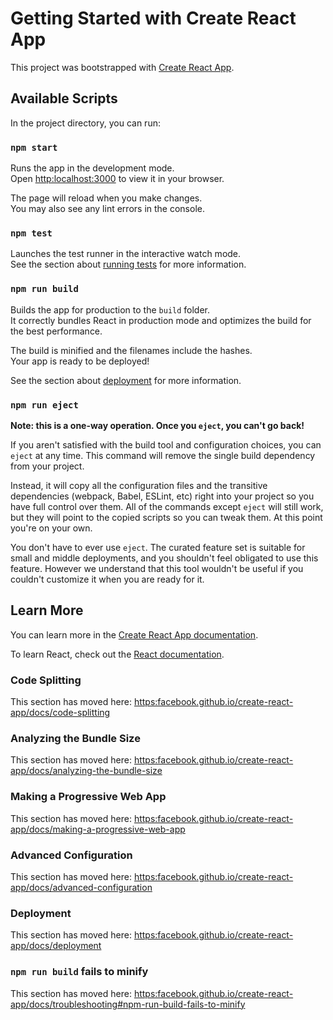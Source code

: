 # Getting Started with Create React App

This project was bootstrapped with [Create React App](https:github.com/facebook/create-react-app).

## Available Scripts

In the project directory, you can run:

### `npm start`

Runs the app in the development mode.\
Open [http:localhost:3000](http:localhost:3000) to view it in your browser.

The page will reload when you make changes.\
You may also see any lint errors in the console.

### `npm test`

Launches the test runner in the interactive watch mode.\
See the section about [running tests](https:facebook.github.io/create-react-app/docs/running-tests) for more information.

### `npm run build`

Builds the app for production to the `build` folder.\
It correctly bundles React in production mode and optimizes the build for the best performance.

The build is minified and the filenames include the hashes.\
Your app is ready to be deployed!

See the section about [deployment](https:facebook.github.io/create-react-app/docs/deployment) for more information.

### `npm run eject`

**Note: this is a one-way operation. Once you `eject`, you can't go back!**

If you aren't satisfied with the build tool and configuration choices, you can `eject` at any time. This command will remove the single build dependency from your project.

Instead, it will copy all the configuration files and the transitive dependencies (webpack, Babel, ESLint, etc) right into your project so you have full control over them. All of the commands except `eject` will still work, but they will point to the copied scripts so you can tweak them. At this point you're on your own.

You don't have to ever use `eject`. The curated feature set is suitable for small and middle deployments, and you shouldn't feel obligated to use this feature. However we understand that this tool wouldn't be useful if you couldn't customize it when you are ready for it.

## Learn More

You can learn more in the [Create React App documentation](https:facebook.github.io/create-react-app/docs/getting-started).

To learn React, check out the [React documentation](https:reactjs.org/).

### Code Splitting

This section has moved here: [https:facebook.github.io/create-react-app/docs/code-splitting](https:facebook.github.io/create-react-app/docs/code-splitting)

### Analyzing the Bundle Size

This section has moved here: [https:facebook.github.io/create-react-app/docs/analyzing-the-bundle-size](https:facebook.github.io/create-react-app/docs/analyzing-the-bundle-size)

### Making a Progressive Web App

This section has moved here: [https:facebook.github.io/create-react-app/docs/making-a-progressive-web-app](https:facebook.github.io/create-react-app/docs/making-a-progressive-web-app)

### Advanced Configuration

This section has moved here: [https:facebook.github.io/create-react-app/docs/advanced-configuration](https:facebook.github.io/create-react-app/docs/advanced-configuration)

### Deployment

This section has moved here: [https:facebook.github.io/create-react-app/docs/deployment](https:facebook.github.io/create-react-app/docs/deployment)

### `npm run build` fails to minify

This section has moved here: [https:facebook.github.io/create-react-app/docs/troubleshooting#npm-run-build-fails-to-minify](https:facebook.github.io/create-react-app/docs/troubleshooting#npm-run-build-fails-to-minify)
